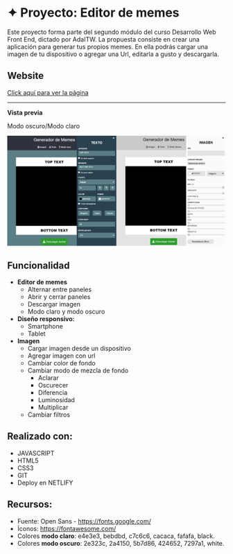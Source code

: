 #  ✦ Proyecto: **Editor de memes**

Este proyecto forma parte del segundo módulo del curso Desarrollo Web Front End, dictado por AdaITW. La propuesta consiste en crear una aplicación para generar tus propios memes. En ella podrás cargar una imagen de tu dispositivo o agregar una Url, editarla a gusto y descargarla. 

## Website
[Click aquí para ver la página](https://generadordememes-lmrz.netlify.app/)

_____________________________________________________________________________


**Vista previa**

Modo oscuro/Modo claro

<img src="./imgs/img_generador.png" alt="">


## Funcionalidad

* **Editor de memes**
    + Alternar entre paneles
    + Abrir y cerrar paneles
    + Descargar imagen
    + Modo claro y modo oscuro
* **Diseño responsivo:**
    + Smartphone
    + Tablet
* **Imagen**
    + Cargar imagen desde un dispositivo
    + Agregar imagen con url
    + Cambiar color de fondo
    + Cambiar modo de mezcla de fondo
        + Aclarar
        + Oscurecer
        + Diferencia
        + Luminosidad
        + Multiplicar
    + Cambiar filtros


## Realizado con:
* JAVASCRIPT
* HTML5
* CSS3
* GIT
* Deploy en NETLIFY

## Recursos:
* Fuente: Open Sans - https://fonts.google.com/
* Íconos: https://fontawesome.com/
* Colores **modo claro**: e4e3e3, bebdbd, c7c6c6, cacaca, fafafa, black.
* Colores **modo oscuro**: 2e323c, 2a4150, 5b7d86, 424652, 7297a1, white.